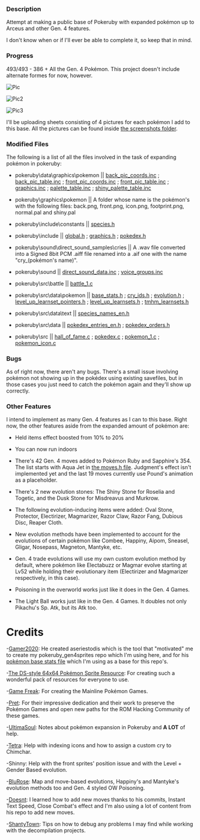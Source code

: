 ### Description
Attempt at making a public base of Pokeruby with expanded pokémon up to Arceus and other Gen. 4 features.

I don't know when or if I'll ever be able to complete it, so keep that in mind.

### Progress
493/493 - 386 + All the Gen. 4 Pokémon. This project doesn't include alternate formes for now, however.

![Pic](https://i.imgur.com/F6jmvee.png)

![Pic2](https://i.imgur.com/XAFsMzJ.png)

![Pic3](https://i.imgur.com/j6ZWfeE.png)

I'll be uploading sheets consisting of 4 pictures for each pokémon I add to this base. All the pictures can be found inside [the screenshots folder](screenshots).

### Modified Files

The following is a list of all the files involved in the task of expanding pokémon in pokeruby:

* pokeruby\data\graphics\pokemon || [back_pic_coords.inc](https://github.com/LOuroboros/pokeruby493/blob/master/data/graphics/pokemon/back_pic_coords.inc)   ;   [back_pic_table.inc](https://github.com/LOuroboros/pokeruby493/blob/master/data/graphics/pokemon/back_pic_table.inc)  ;  [front_pic_coords.inc](https://github.com/LOuroboros/pokeruby493/blob/master/data/graphics/pokemon/front_pic_coords.inc)  ;  [front_pic_table.inc](https://github.com/LOuroboros/pokeruby493/blob/master/data/graphics/pokemon/front_pic_table.inc)  ;  [graphics.inc](https://github.com/LOuroboros/pokeruby493/blob/master/data/graphics/pokemon/graphics.inc)  ;  [palette_table.inc](https://github.com/LOuroboros/pokeruby493/blob/master/data/graphics/pokemon/palette_table.inc)  ;  [shiny_palette_table.inc](https://github.com/LOuroboros/pokeruby493/blob/master/data/graphics/pokemon/shiny_palette_table.inc)

* pokeruby\graphics\pokemon || A folder whose name is the pokémon's with the following files: back.png, front.png, icon.png, footprint.png, normal.pal and shiny.pal

* pokeruby\include\constants || [species.h](https://github.com/LOuroboros/pokeruby493/blob/master/include/constants/species.h)

* pokeruby\include || [global.h](https://github.com/LOuroboros/pokeruby493/blob/master/include/global.h)  ;  [graphics.h](https://github.com/LOuroboros/pokeruby493/blob/master/include/graphics.h)  ;  [pokedex.h](https://github.com/LOuroboros/pokeruby493/blob/master/include/pokedex.h)

* pokeruby\sound\direct_sound_samples\cries || A .wav file converted into a Signed 8bit PCM .aiff file renamed into a .aif one with the name "cry_(pokémon's name)".

* pokeruby\sound || [direct_sound_data.inc](https://github.com/LOuroboros/pokeruby493/blob/master/sound/direct_sound_data.inc)  ;  [voice_groups.inc](https://github.com/LOuroboros/pokeruby493/blob/master/sound/voice_groups.inc)

* pokeruby\src\battle || [battle_1.c](https://github.com/LOuroboros/pokeruby493/blob/master/src/battle/battle_1.c)

* pokeruby\src\data\pokemon || [base_stats.h](https://github.com/LOuroboros/pokeruby493/blob/master/src/data/pokemon/base_stats.h)  ;  [cry_ids.h](https://github.com/LOuroboros/pokeruby493/blob/master/src/data/pokemon/cry_ids.h)  ;   [evolution.h](https://github.com/LOuroboros/pokeruby493/tree/master/src/data/pokemon)   ;   [level_up_learnset_pointers.h](https://github.com/LOuroboros/pokeruby493/blob/master/src/data/pokemon/level_up_learnset_pointers.h)  ;  [level_up_learnsets.h](https://github.com/LOuroboros/pokeruby493/blob/master/src/data/pokemon/level_up_learnsets.h)  ;  [tmhm_learnsets.h](https://github.com/LOuroboros/pokeruby493/blob/master/src/data/pokemon/tmhm_learnsets.h)

* pokeruby\src\data\text || [species_names_en.h](https://github.com/LOuroboros/pokeruby493/blob/master/src/data/text/species_names_en.h)

* pokeruby\src\data || [pokedex_entries_en.h](https://github.com/LOuroboros/pokeruby493/blob/master/src/data/pokedex_entries_en.h)  ;  [pokedex_orders.h](https://github.com/LOuroboros/pokeruby493/blob/master/src/data/pokedex_orders.h)

* pokeruby\src || [hall_of_fame.c](https://github.com/LOuroboros/pokeruby493/blob/7a746e15432542459a1650da4ab2ac074bde9020/src/hall_of_fame.c#L43)  ;  [pokedex.c](https://github.com/LOuroboros/pokeruby493/blob/master/src/pokedex.c)  ;  [pokemon_1.c](https://github.com/LOuroboros/pokeruby493/blob/master/src/pokemon_1.c)  ;  [pokemon_icon.c](https://github.com/LOuroboros/pokeruby493/blob/master/src/pokemon_icon.c)

### Bugs
As of right now, there aren't any bugs. There's a small issue involving pokémon not showing up in the pokédex using existing savefiles, but in those cases you just need to catch the pokémon again and they'll show up correctly.

### Other Features

I intend to implement as many Gen. 4 features as I can to this base. Right now, the other features aside from the expanded amount of pokémon are:

* Held items effect boosted from 10% to 20%

* You can now run indoors

* There's 42 Gen. 4 moves added to Pokémon Ruby and Sapphire's 354. The list starts with Aqua Jet in [the moves.h file](https://github.com/LOuroboros/pokeruby493/blob/fa8a7c4745c3687a703dea9c7d2cd23b2c7244a0/include/constants/moves.h#L359). Judgment's effect isn't implemented yet and the last 19 moves currently use Pound's animation as a placeholder.

* There's 2 new evolution stones: The Shiny Stone for Roselia and Togetic, and the Dusk Stone for Misdreavus and Murkrow.

* The following evolution-inducing items were added: Oval Stone, Protector, Electirizer, Magmarizer, Razor Claw, Razor Fang, Dubious Disc, Reaper Cloth.

* New evolution methods have been implemented to account for the evolutions of certain pokémon like Combee, Happiny, Aipom, Sneasel, Gligar, Nosepass, Magneton, Mantyke, etc.

* Gen. 4 trade evolutions will use my own custom evolution method by default, where pokémon like Electabuzz or Magmar evolve starting at Lv52 while holding their evolutionary item (Electirizer and Magmarizer respectively, in this case).

* Poisoning in the overworld works just like it does in the Gen. 4 Games.

* The Light Ball works just like in the Gen. 4 Games. It doubles not only Pikachu's Sp. Atk, but its Atk too.

# Credits

-[Gamer2020](https://github.com/Gamer2020): He created aseriestodis which is the tool that "motivated" me to create my pokeruby_gen4sprites repo which I'm using here, and for his [pokémon base stats file](https://github.com/Gamer2020/Pokeemerald-Pokemon-and-Move-Expansion-Files/blob/master/files/include/data/pokemon/base_stats.h) which I'm using as a base for this repo's.

-[The DS-style 64x64 Pokémon Sprite Resource](https://www.pokecommunity.com/showthread.php?t=267728): For creating such a wonderful pack of resources for everyone to use.

-[Game Freak](https://www.gamefreak.co.jp/): For creating the Mainline Pokémon Games.

-[Pret](https://github.com/pret): For their impressive dedication and their work to preserve the Pokémon Games and open new paths for the ROM Hacking Community of these games.

-[UltimaSoul](https://www.pokecommunity.com/member.php?u=719183): Notes about pokémon expansion in Pokeruby and **A LOT** of help.

-[Tetra](https://www.pokecommunity.com/member.php?u=174056): Help with indexing icons and how to assign a custom cry to Chimchar.

-Shinny: Help with the front sprites' position issue and with the Level + Gender Based evolution.

-[BluRose](https://github.com/BluRosie): Map and move-based evolutions, Happiny's and Mantyke's evolution methods too and Gen. 4 styled OW Poisoning.

-[Doesnt](https://github.com/Doesnty): I learned how to add new moves thanks to his commits, Instant Text Speed, Close Combat's effect and I'm also using a lot of content from his repo to add new moves.

-[ShantyTown](https://github.com/huderlem): Tips on how to debug any problems I may find while working with the decompilation projects.